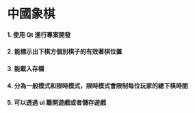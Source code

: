 # 中國象棋
#### 1. 使用 Qt 進行專案開發
#### 2. 能標示出下棋方個別棋子的有效著棋位置
#### 3. 能載入存檔
#### 4. 分為一般模式和限時模式，限時模式會限制每位玩家的總下棋時間
#### 5. 可以透過 ui 離開遊戲或者儲存遊戲
